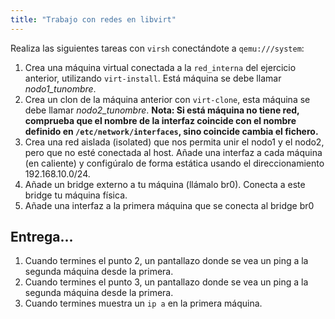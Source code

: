 ```yaml
---
title: "Trabajo con redes en libvirt"
---
```


Realiza las siguientes tareas con `virsh` conectándote a `qemu:///system`:

1. Crea una máquina virtual conectada a la `red_interna` del ejercicio anterior, utilizando `virt-install`. Está máquina se debe llamar *nodo1_tunombre*. 
2. Crea un clon de la máquina anterior con `virt-clone`, esta máquina se debe llamar *nodo2_tunombre*. **Nota: Si está máquina no tiene red, comprueba que el nombre de la interfaz coincide con el nombre definido en `/etc/network/interfaces`, sino coincide cambia el fichero.**
3. Crea una red aislada (isolated) que nos permita unir el nodo1 y el nodo2, pero que no esté conectada al host. Añade una interfaz a cada máquina (en caliente) y configúralo de forma estática usando el direccionamiento 192.168.10.0/24.
4. Añade un bridge externo a tu máquina (llámalo br0). Conecta a este bridge tu máquina física.
5. Añade una interfaz a la primera máquina que se conecta al bridge br0

## Entrega...

1. Cuando termines el punto 2, un pantallazo donde se vea un ping a la segunda máquina desde la primera.
2. Cuando termines el punto 3, un pantallazo donde se vea un ping a la segunda máquina desde la primera.
3. Cuando termines muestra un `ip a` en la primera máquina.
